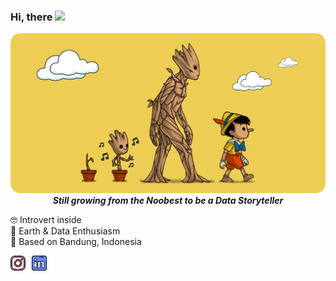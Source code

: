 ### Hi, there <img src="https://media.giphy.com/media/hvRJCLFzcasrR4ia7z/giphy.gif" width="25px">

<img src = 'assets/wall.png'>

<center><b><i>Still growing from the Noobest to be a Data Storyteller</i></b></center>

🤓 Introvert inside <br>
🔬 Earth & Data Enthusiasm <br>
🏡 Based on Bandung, Indonesia <br>

<a href="https://www.instagram.com/rizkiadip/">
<img style="margin-right:10px" align="left" alt="rizkiadip" width="24px" src="assets/instagram.png" />

<a href="https://www.linkedin.com/in/rizkiadiprayitno/">
<img style="margin-right:10px" align="left" alt="Rizki Adi Prayitno" width="24px" src="assets/linkedin.png" />


